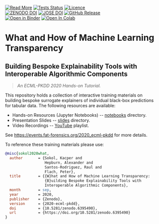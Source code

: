 [![Read More](https://img.shields.io/badge/read-more-blue)](https://events.fat-forensics.org/2020_ecml-pkdd)
[![Tests Status](https://github.com/fat-forensics/Surrogates-Tutorial/actions/workflows/tests.yml/badge.svg)](https://github.com/fat-forensics/Surrogates-Tutorial/actions/workflows/tests.yml)
[![Licence](https://img.shields.io/badge/licence-CC%20BY--NC--SA%204.0-red)](LICENCE)  
[![ZENODO DOI](https://zenodo.org/badge/472186940.svg)](https://zenodo.org/badge/latestdoi/472186940)
[![JOSE DOI](https://jose.theoj.org/papers/d58625bd4c600da866522c879986b18f/status.svg)](https://jose.theoj.org/papers/d58625bd4c600da866522c879986b18f)
[![GitHub Release](https://img.shields.io/github/v/release/fat-forensics/Surrogates-Tutorial?display_name=tag&logo=github)](https://github.com/fat-forensics/Surrogates-Tutorial/releases/latest)  
[![Open in Binder](https://mybinder.org/badge_logo.svg)](https://mybinder.org/v2/gh/fat-forensics/Surrogates-Tutorial/master?filepath=notebooks)
[![Open In Colab](https://colab.research.google.com/assets/colab-badge.svg)](https://colab.research.google.com/github/fat-forensics/Surrogates-Tutorial/blob/master/)

# What and How of Machine Learning Transparency #
## Building Bespoke Explainability Tools with Interoperable Algorithmic Components ##

> *An ECML-PKDD 2020 Hands-on Tutorial.*

This repository holds a collection of interactive training materials on
building bespoke surrogate explainers of individual black-box predictions
for tabular data.
The following resources are available:

* Hands-on Resources (Jupyter Notebooks) -- [notebooks](notebooks) directory.
* Presentation Slides -- [slides](slides) directory.
* Video Recordings -- [YouTube][yt] playlist.

See <https://events.fat-forensics.org/2020_ecml-pkdd> for more details.

To reference these training materials please use:
```bibtex
@misc{sokol2020what,
  author       = {Sokol, Kacper and
                  Hepburn, Alexander and
                  Santos-Rodriguez, Raul and
                  Flach, Peter},
  title        = {{W}hat and How of Machine Learning Transparency:
                  {B}uilding Bespoke Explainability Tools with
                  Interoperable Algorithmic Components},
  month        = sep,
  year         = 2020,
  publisher    = {Zenodo},
  version      = {2020-ecml-pkdd},
  doi          = {10.5281/zenodo.6395490},
  url          = {https://doi.org/10.5281/zenodo.6395490}
}
```

[yt]: https://www.youtube.com/playlist?list=PLgdhPOmeUNm0H2XTQECK3wabnDohZURLK

